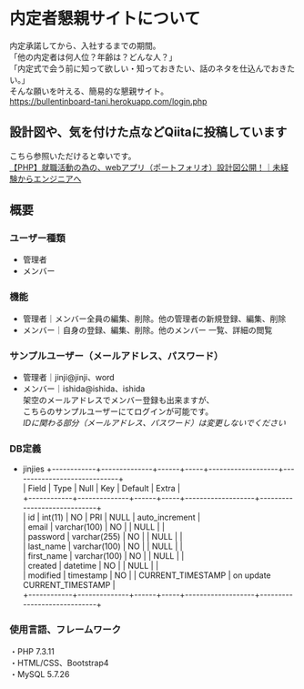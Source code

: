 # 内定者懇親サイトについて  
内定承諾してから、入社するまでの期間。  
「他の内定者は何人位？年齢は？どんな人？」  
「内定式で会う前に知って欲しい・知っておきたい、話のネタを仕込んでおきたい。」  
そんな願いを叶える、簡易的な懇親サイト。    
https://bullentinboard-tani.herokuapp.com/login.php  
  
## 設計図や、気を付けた点などQiitaに投稿しています  
こちら参照いただけると幸いです。  
[【PHP】就職活動の為の、webアプリ（ポートフォリオ）設計図公開！｜未経験からエンジニアへ](https://qiita.com/tani35web1/items/4bcc36cc2ba96065f788)  
  
## 概要  
### ユーザー種類  
- 管理者  
- メンバー  
### 機能  
- 管理者｜メンバー全員の編集、削除。他の管理者の新規登録、編集、削除  
- メンバー｜自身の登録、編集、削除。他のメンバー 一覧、詳細の閲覧  
### サンプルユーザー（メールアドレス、パスワード）  
- 管理者｜jinji@jinji、word  
- メンバー｜ishida@ishida、ishida  
架空のメールアドレスでメンバー登録も出来ますが、  
こちらのサンプルユーザーにてログインが可能です。  
*IDに関わる部分（メールアドレス、パスワード）は変更しないでください*  
### DB定義  
- jinjies
+------------+--------------+------+-----+-------------------+-----------------------------+  
| Field      | Type         | Null | Key | Default           | Extra                       |  
+------------+--------------+------+-----+-------------------+-----------------------------+  
| id         | int(11)      | NO   | PRI | NULL              | auto_increment              |  
| email      | varchar(100) | NO   |     | NULL              |                             |  
| password   | varchar(255) | NO   |     | NULL              |                             |  
| last_name  | varchar(100) | NO   |     | NULL              |                             |  
| first_name | varchar(100) | NO   |     | NULL              |                             |  
| created    | datetime     | NO   |     | NULL              |                             |  
| modified   | timestamp    | NO   |     | CURRENT_TIMESTAMP | on update CURRENT_TIMESTAMP |  
+------------+--------------+------+-----+-------------------+-----------------------------+  
### 使用言語、フレームワーク  
・PHP 7.3.11  
・HTML/CSS、Bootstrap4  
・MySQL 5.7.26

